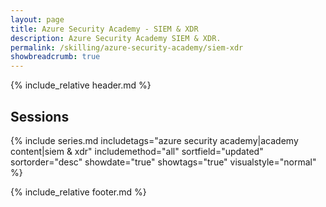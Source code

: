```yaml
---
layout: page
title: Azure Security Academy - SIEM & XDR
description: Azure Security Academy SIEM & XDR.
permalink: /skilling/azure-security-academy/siem-xdr
showbreadcrumb: true
---
```


{% include_relative header.md %}

## Sessions

{% include series.md 
    includetags="azure security academy|academy content|siem & xdr" includemethod="all" 
    sortfield="updated" sortorder="desc" showdate="true" showtags="true"
    visualstyle="normal"
%}

{% include_relative footer.md %}